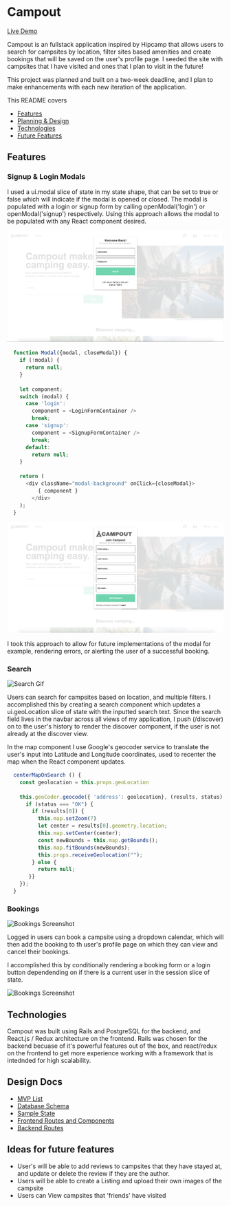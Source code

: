 # Campout
[Live Demo](www.camp-out.herokuapp.com)

Campout is an fullstack application inspired by Hipcamp that allows users to search for campsites by location, filter sites based amenities and create bookings that will be saved on the user's profile page. I seeded the site with campsites that I have visited and ones that I plan to visit in the future!

This project was planned and built on a two-week deadline, and I plan to make enhancements with each new iteration of the application.

This README covers

- [Features](features)
- [Planning & Design](Design)
- [Technologies](Technologies)
- [Future Features](Future&%20Features)

## Features

### Signup & Login Modals
I used a ui.modal slice of state in my state shape, that can be set to true or false which will indicate if the modal is opened or closed. The modal is populated with a login or signup form by calling openModal('login') or openModal('signup') respectively. Using this approach allows the modal to be populated with any React component desired.

![Login Modal](app/assets/images/login.png)
```js
  function Modal({modal, closeModal}) {
    if (!modal) {
      return null;
    }

    let component;
    switch (modal) {
      case 'login':
        component = <LoginFormContainer />
        break;
      case 'signup':
        component = <SignupFormContainer />
        break;
      default: 
        return null;
    }

    return (
      <div className="modal-background" onClick={closeModal}>
          { component }
        </div>
    );
  }
```
![Signup Modal](app/assets/images/sign_up.png)

I took this approach to allow for future implementations of the modal for example, rendering errors, or alerting the user of a successful booking.

### Search
![Search Gif](app/assets/images/search_final.gif)

Users can search for campsites based on location, and multiple filters. I accomplished this by creating a search component which updates a ui.geoLocation slice of state with the inputted search text. Since the search field lives in the navbar across all views of my application, I  push (/discover) on to the user's history to render the discover component, if the user is not already at the discover view.

In the map component I use Google's geocoder service to translate the user's input into Latitude and Longitude coordinates, used to recenter the map when the React component updates.

```js
  centerMapOnSearch () {
    const geolocation = this.props.geoLocation
    
    this.geoCoder.geocode({ 'address': geolocation}, (results, status) => {
      if (status === "OK") {
        if (results[0]) {
          this.map.setZoom(7)
          let center = results[0].geometry.location;
          this.map.setCenter(center);
          const newBounds = this.map.getBounds();
          this.map.fitBounds(newBounds);
          this.props.receiveGeolocation("");
        } else {
          return null;
       }}
    });
  }
```

###  Bookings

![Bookings Screenshot](app/assets/images/booking_login.png)

Logged in users can book a campsite using a dropdown calendar, which will then add the booking to th user's profile page on which they can view and cancel their bookings.

I accomplished this by conditionally rendering a booking form or a login button dependending on if there is a current user in the session slice of state.



![Bookings Screenshot](app/assets/images/bookings.png)



## Technologies
Campout was built using Rails and PostgreSQL for the backend, and React.js / Redux architecture on the frontend. Rails was chosen for the backend becuase of it's powerful features out of the box, and react/redux on the frontend to get more experience working with a framework that is intednded for high scalability.

## Design Docs
* [MVP List](https://github.com/Robertfarb/campout/wiki/MVP-List)
* [Database Schema](https://github.com/Robertfarb/campout/wiki/Database-Schema)
* [Sample State](https://github.com/Robertfarb/campout/wiki/Sample-State)
* [Frontend Routes and Components](https://github.com/Robertfarb/campout/wiki/Frontend-Routes)
* [Backend Routes](https://github.com/Robertfarb/campout/wiki/Backend-Routes)


## Ideas for future features
- User's will be able to add reviews to campsites that they have stayed at, and update or delete the review if they are the author.
- Users will be able to create a Listing and upload their own images of the campsite
- Users can View campsites that 'friends' have visited